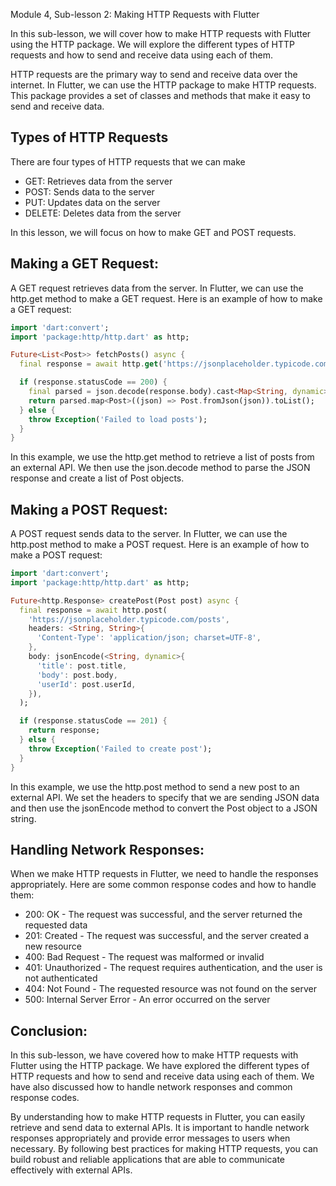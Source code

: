 Module 4, Sub-lesson 2: Making HTTP Requests with Flutter

In this sub-lesson, we will cover how to make HTTP requests with Flutter using the HTTP package. We will explore the different types of HTTP requests and how to send and receive data using each of them.

HTTP requests are the primary way to send and receive data over the internet. In Flutter, we can use the HTTP package to make HTTP requests. This package provides a set of classes and methods that make it easy to send and receive data.

## Types of HTTP Requests

There are four types of HTTP requests that we can make

- GET: Retrieves data from the server
- POST: Sends data to the server
- PUT: Updates data on the server
- DELETE: Deletes data from the server

In this lesson, we will focus on how to make GET and POST requests.

## Making a GET Request:

A GET request retrieves data from the server. In Flutter, we can use the http.get method to make a GET request. Here is an example of how to make a GET request:

```dart
import 'dart:convert';
import 'package:http/http.dart' as http;

Future<List<Post>> fetchPosts() async {
  final response = await http.get('https://jsonplaceholder.typicode.com/posts');

  if (response.statusCode == 200) {
    final parsed = json.decode(response.body).cast<Map<String, dynamic>>();
    return parsed.map<Post>((json) => Post.fromJson(json)).toList();
  } else {
    throw Exception('Failed to load posts');
  }
}
```

In this example, we use the http.get method to retrieve a list of posts from an external API. We then use the json.decode method to parse the JSON response and create a list of Post objects.

## Making a POST Request:

A POST request sends data to the server. In Flutter, we can use the http.post method to make a POST request. Here is an example of how to make a POST request:

```dart
import 'dart:convert';
import 'package:http/http.dart' as http;

Future<http.Response> createPost(Post post) async {
  final response = await http.post(
    'https://jsonplaceholder.typicode.com/posts',
    headers: <String, String>{
      'Content-Type': 'application/json; charset=UTF-8',
    },
    body: jsonEncode(<String, dynamic>{
      'title': post.title,
      'body': post.body,
      'userId': post.userId,
    }),
  );

  if (response.statusCode == 201) {
    return response;
  } else {
    throw Exception('Failed to create post');
  }
}
```

In this example, we use the http.post method to send a new post to an external API. We set the headers to specify that we are sending JSON data and then use the jsonEncode method to convert the Post object to a JSON string.

## Handling Network Responses:

When we make HTTP requests in Flutter, we need to handle the responses appropriately. Here are some common response codes and how to handle them:

- 200: OK - The request was successful, and the server returned the requested data
- 201: Created - The request was successful, and the server created a new resource
- 400: Bad Request - The request was malformed or invalid
- 401: Unauthorized - The request requires authentication, and the user is not authenticated
- 404: Not Found - The requested resource was not found on the server
- 500: Internal Server Error - An error occurred on the server

## Conclusion:

In this sub-lesson, we have covered how to make HTTP requests with Flutter using the HTTP package. We have explored the different types of HTTP requests and how to send and receive data using each of them. We have also discussed how to handle network responses and common response codes.

By understanding how to make HTTP requests in Flutter, you can easily retrieve and send data to external APIs. It is important to handle network responses appropriately and provide error messages to users when necessary. By following best practices for making HTTP requests, you can build robust and reliable applications that are able to communicate effectively with external APIs.